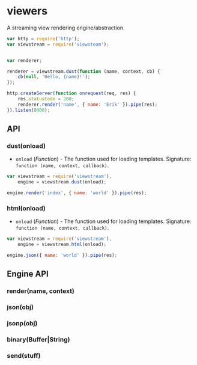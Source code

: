 # viewers

A streaming view rendering engine/abstraction.

```javascript
var http = require('http');
var viewstream = require('viewsteam');


var renderer;

renderer = viewstream.dust(function (name, context, cb) {
    cb(null, 'Hello, {name}!');
});

http.createServer(function onrequest(req, res) {
    res.statusCode = 200;
    renderer.render('name', { name: 'Erik' }).pipe(res);
}).listen(8000);
```

## API
### dust(onload)

* `onload` (*Function*) - The function used for loading templates. Signature: `function (name, context, callback)`.

```javascript
var viewstream = require('viewstream'),
    engine = viewstream.dust(onload);

engine.render('index', { name: 'world' }).pipe(res);
```

### html(onload)

* `onload` (*Function*) - The function used for loading templates. Signature: `function (name, context, callback)`.

```javascript
var viewstream = require('viewstream'),
    engine = viewstream.html(onload);

engine.json({ name: 'world' }).pipe(res);
```


## Engine API

### render(name, context)


### json(obj)


### jsonp(obj)


### binary(Buffer|String)


### send(stuff)
